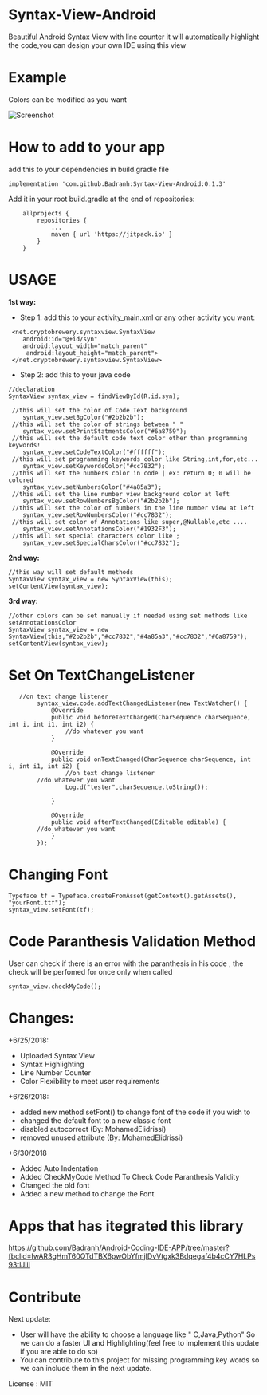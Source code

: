 # Syntax-View-Android
Beautiful Android Syntax View with line counter it will automatically highlight the code,you can design your own IDE using this view

# Example
Colors can be modified as you want

![Screenshot](http://cryptobrewery.net/scn/4.png)

# How to add to your app 

add this to your dependencies in build.gradle file
```
implementation 'com.github.Badranh:Syntax-View-Android:0.1.3'
```
Add it in your root build.gradle at the end of repositories:

```
	allprojects {
		repositories {
			...
			maven { url 'https://jitpack.io' }
		}
	}
```

# USAGE
<b>1st way:</b>

- Step 1: 
  add this to your activity_main.xml or any other activity you want:
```
 <net.cryptobrewery.syntaxview.SyntaxView
    android:id="@+id/syn"
    android:layout_width="match_parent"
     android:layout_height="match_parent">
 </net.cryptobrewery.syntaxview.SyntaxView>
```
- Step 2:
  add this to your java code
```
//declaration
SyntaxView syntax_view = findViewById(R.id.syn);

 //this will set the color of Code Text background
    syntax_view.setBgColor("#2b2b2b");
 //this will set the color of strings between " "
    syntax_view.setPrintStatmentsColor("#6a8759");
 //this will set the default code text color other than programming keywords!
    syntax_view.setCodeTextColor("#ffffff");
 //this will set programming keywords color like String,int,for,etc...
    syntax_view.setKeywordsColor("#cc7832");
 //this will set the numbers color in code | ex: return 0; 0 will be colored 
    syntax_view.setNumbersColor("#4a85a3");
 //this will set the line number view background color at left
    syntax_view.setRowNumbersBgColor("#2b2b2b");
 //this will set the color of numbers in the line number view at left
    syntax_view.setRowNumbersColor("#cc7832");
 //this will set color of Annotations like super,@Nullable,etc .... 
    syntax_view.setAnnotationsColor("#1932F3");
 //this will set special characters color like ; 
    syntax_view.setSpecialCharsColor("#cc7832");

```
<b>2nd way:</b>
```
//this way will set default methods
SyntaxView syntax_view = new SyntaxView(this);
setContentView(syntax_view);
```
<b>3rd way:</b>
```
//other colors can be set manually if needed using set methods like setAnnotationsColor
SyntaxView syntax_view = new SyntaxView(this,"#2b2b2b","#cc7832","#4a85a3","#cc7832","#6a8759");
setContentView(syntax_view);
```

# Set On TextChangeListener
```
   //on text change listener
        syntax_view.code.addTextChangedListener(new TextWatcher() {
            @Override
            public void beforeTextChanged(CharSequence charSequence, int i, int i1, int i2) {
	    		//do whatever you want
            }

            @Override
            public void onTextChanged(CharSequence charSequence, int i, int i1, int i2) {
                //on text change listener
		//do whatever you want
                Log.d("tester",charSequence.toString());

            }

            @Override
            public void afterTextChanged(Editable editable) {
		//do whatever you want
            }
        });
```
# Changing Font
```
Typeface tf = Typeface.createFromAsset(getContext().getAssets(), "yourFont.ttf");
syntax_view.setFont(tf);
```
# Code Paranthesis Validation Method
User can check if there is an error with the paranthesis in his code , the check will be perfomed for once only when called
```
syntax_view.checkMyCode();
```
# Changes:
+6/25/2018:
- Uploaded Syntax View
- Syntax Highlighting
- Line Number Counter
- Color Flexibility to meet user requirements

+6/26/2018:
 - added new method setFont() to change font of the code if you wish to
 - changed the default font to a new classic font
 - disabled autocorrect (By: MohamedElidrissi)
 - removed unused attribute (By: MohamedElidrissi)
 
 +6/30/2018
 - Added Auto Indentation
 - Added CheckMyCode Method To Check Code Paranthesis Validity
 - Changed the old font
 - Added a new method to change the Font
 
# Apps that has itegrated this library
https://github.com/Badranh/Android-Coding-IDE-APP/tree/master?fbclid=IwAR3gHmT60QTdTBX6pwObYfmjIDvVtgxk3Bdqegaf4b4cCY7HLPs93tlJliI
# Contribute
Next update: 
- User will have the ability to choose a language like " C,Java,Python" So we can do a faster UI and Highlighting(feel free to implement this update if you are able to do so)
- You can contribute to this project for missing programming key words so we can include
them in the next update.

License : MIT
